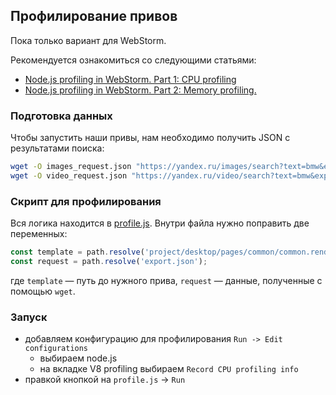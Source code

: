 ## Профилирование привов
Пока только вариант для WebStorm.

Рекомендуется ознакомиться со следующими статьями:
* [Node.js profiling in WebStorm. Part 1: CPU profiling](https://blog.jetbrains.com/webstorm/2015/05/node-js-profiling-in-webstorm-part-1-cpu-profiling/)
* [Node.js profiling in WebStorm. Part 2: Memory profiling.](https://blog.jetbrains.com/webstorm/2015/07/node-js-profiling-in-webstorm-part-2-memory-profiling/)

### Подготовка данных
Чтобы запустить наши привы, нам необходимо получить JSON с результатами поиска:
```bash
wget -O images_request.json "https://yandex.ru/images/search?text=bmw&export=json"
wget -O video_request.json "https://yandex.ru/video/search?text=bmw&export=json"
```

### Скрипт для профилирования
Вся логика находится в [profile.js](../profile.js). Внутри файла нужно поправить две переменных:

```js
const template = path.resolve('project/desktop/pages/common/common.renderer.js');
const request = path.resolve('export.json');
```

где `template` — путь до нужного прива, `request` — данные, полученные с помощью `wget`.

### Запуск
* добавляем конфигурацию для профилирования `Run -> Edit configurations`
    * выбираем node.js
    * на вкладке V8 profiling выбираем `Record CPU profiling info`
* правкой кнопкой на `profile.js` -> `Run`
